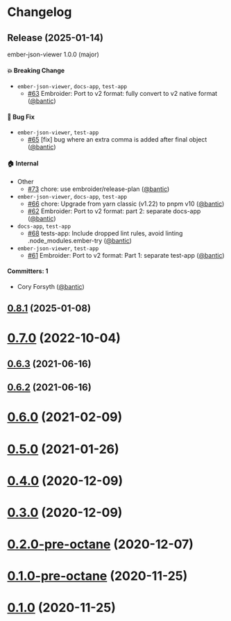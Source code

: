 # Changelog

## Release (2025-01-14)

ember-json-viewer 1.0.0 (major)

#### :boom: Breaking Change
* `ember-json-viewer`, `docs-app`, `test-app`
  * [#63](https://github.com/Addepar/ember-json-viewer/pull/63) Embroider: Port to v2 format: fully convert to v2 native format ([@bantic](https://github.com/bantic))

#### :bug: Bug Fix
* `ember-json-viewer`, `test-app`
  * [#65](https://github.com/Addepar/ember-json-viewer/pull/65) [fix] bug where an extra comma is added after final object ([@bantic](https://github.com/bantic))

#### :house: Internal
* Other
  * [#73](https://github.com/Addepar/ember-json-viewer/pull/73) chore: use embroider/release-plan ([@bantic](https://github.com/bantic))
* `ember-json-viewer`, `docs-app`, `test-app`
  * [#66](https://github.com/Addepar/ember-json-viewer/pull/66) chore: Upgrade from yarn classic (v1.22) to pnpm v10 ([@bantic](https://github.com/bantic))
  * [#62](https://github.com/Addepar/ember-json-viewer/pull/62) Embroider: Port to v2 format: part 2: separate docs-app ([@bantic](https://github.com/bantic))
* `docs-app`, `test-app`
  * [#68](https://github.com/Addepar/ember-json-viewer/pull/68) tests-app: Include dropped lint rules, avoid linting .node_modules.ember-try ([@bantic](https://github.com/bantic))
* `ember-json-viewer`, `test-app`
  * [#61](https://github.com/Addepar/ember-json-viewer/pull/61) Embroider: Port to v2 format: Part 1: separate test-app ([@bantic](https://github.com/bantic))

#### Committers: 1
- Cory Forsyth ([@bantic](https://github.com/bantic))

## [0.8.1](https://github.com/Addepar/ember-json-viewer/compare/v0.7.0...v0.8.1) (2025-01-08)

# [0.7.0](https://github.com/Addepar/ember-json-viewer/compare/v0.6.3...v0.7.0) (2022-10-04)

## [0.6.3](https://github.com/Addepar/ember-json-viewer/compare/v0.6.2...v0.6.3) (2021-06-16)

## [0.6.2](https://github.com/Addepar/ember-json-viewer/compare/v0.6.0...v0.6.2) (2021-06-16)

# [0.6.0](https://github.com/Addepar/ember-json-viewer/compare/v0.5.0...v0.6.0) (2021-02-09)




# [0.5.0](https://github.com/Addepar/ember-json-viewer/compare/v0.5.0...v0.6.0) (2021-01-26)




# [0.4.0](https://github.com/Addepar/ember-json-viewer/compare/v0.5.0...v0.6.0) (2020-12-09)




# [0.3.0](https://github.com/Addepar/ember-json-viewer/compare/v0.5.0...v0.6.0) (2020-12-09)




# [0.2.0-pre-octane](https://github.com/Addepar/ember-json-viewer/compare/v0.5.0...v0.6.0) (2020-12-07)




# [0.1.0-pre-octane](https://github.com/Addepar/ember-json-viewer/compare/v0.5.0...v0.6.0) (2020-11-25)




# [0.1.0](https://github.com/Addepar/ember-json-viewer/compare/v0.5.0...v0.6.0) (2020-11-25)
